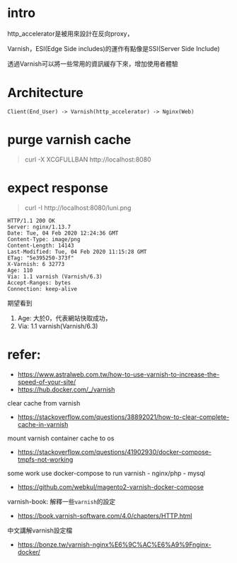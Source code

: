# intro
http_accelerator是被用來設計在反向proxy，

Varnish，ESI(Edge Side includes)的運作有點像是SSI(Server Side Include)

透過Varnish可以將一些常用的資訊緩存下來，增加使用者體驗

# Architecture
```
Client(End_User) -> Varnish(http_accelerator) -> Nginx(Web)
```

# purge varnish cache
> curl -X XCGFULLBAN http://localhost:8080

# expect response
>  curl -I http://localhost:8080/luni.png
```
HTTP/1.1 200 OK
Server: nginx/1.13.7
Date: Tue, 04 Feb 2020 12:24:36 GMT
Content-Type: image/png
Content-Length: 14143
Last-Modified: Tue, 04 Feb 2020 11:15:28 GMT
ETag: "5e395250-373f"
X-Varnish: 6 32773
Age: 110
Via: 1.1 varnish (Varnish/6.3)
Accept-Ranges: bytes
Connection: keep-alive
```
期望看到
1. Age: 大於0，代表網站快取成功，
2. Via: 1.1 varnish(Varnish/6.3) 

# refer:
- https://www.astralweb.com.tw/how-to-use-varnish-to-increase-the-speed-of-your-site/
- https://hub.docker.com/_/varnish

clear cache from varnish
- https://stackoverflow.com/questions/38892021/how-to-clear-complete-cache-in-varnish

mount varnish container cache to os
- https://stackoverflow.com/questions/41902930/docker-compose-tmpfs-not-working

some work use docker-compose to run varnish - nginx/php - mysql
- https://github.com/webkul/magento2-varnish-docker-compose

varnish-book: 解釋一些`varnish`的設定
- https://book.varnish-software.com/4.0/chapters/HTTP.html

中文講解varnish設定檔
- https://bonze.tw/varnish-nginx%E6%9C%AC%E6%A9%9Fnginx-docker/